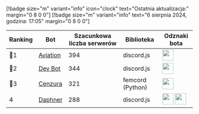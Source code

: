 [!badge size="m" variant="info" icon="clock" text="Ostatnia aktualizacja:" margin="0 8 0 0"] [!badge size="m" variant="info" text="6 sierpnia 2024, godzina: 17:05" margin="0 8 0 0"]

| Ranking | Bot                                                                                           | Szacunkowa liczba serwerów | Biblioteka | Odznaki bota |
| ---- | --------------------------------------------------------------------------------------------- | ------------------------ | ------------------------ | ------------------------ |
|    🥇1| [Aviation](https://discord.com/oauth2/authorize?client_id=1038232661900152912&permissions=8&scope=bot)        |               394 | discord.js | <img src="/static/badges/odznaki/supportscommands.svg" height="30" width="30"> |
|    🥈2| [Dev Bot](https://discord.com/oauth2/authorize?client_id=931245390836146186&permissions=8&scope=bot)       |               344 | discord.js | <img src="/static/badges/odznaki/supportscommands.svg" height="30" width="30"> |
|    🥉3| [Cenzura](https://discord.com/oauth2/authorize?client_id=705552952600952960&permissions=268561494&scope=bot)        |               321 | femcord (Python) | <img src="/static/badges/odznaki/supportscommands.svg" height="30" width="30"> |
|    4| [Daphner](https://discord.com/oauth2/authorize?client_id=1075499829595209789&permissions=8&scope=bot%20applications.commands)        |               288 | discord.js | <img src="/static/badges/odznaki/supportscommands.svg" height="30" width="30"> <img src="/static/badges/odznaki/automod.svg" height="30" width="30"> |